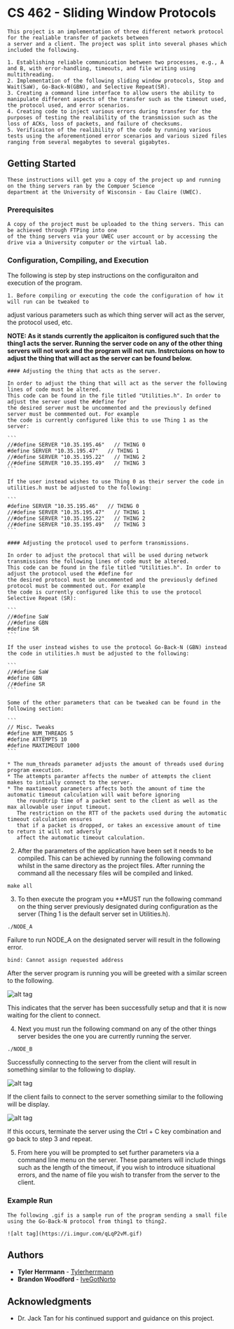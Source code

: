 # CS 462 - Sliding Window Protocols

	This project is an implementation of three different network protocol for the realiable transfer of packets between
	a server and a client. The project was split into several phases which included the following.

	1. Establishing reliable communication between two processes, e.g., A and B, with error-handling, timeouts, and file writing using multithreading.
	2. Implementation of the following sliding window protocols, Stop and Wait(SaW), Go-Back-N(GBN), and Selective Repeat(SR).
	3. Creating a command line interface to allow users the ability to manipulate different aspects of the transfer such as the timeout used, the protocol used, and error scenarios.
	4. Creating code to inject various errors during transfer for the purposes of testing the realibility of the transmission such as the loss of ACKs, loss of packets, and failure of checksums.
	5. Verificaiton of the realibility of the code by running various tests using the aforementioned error scenarios and various sized files ranging from several megabytes to several gigabytes.

## Getting Started

	These instructions will get you a copy of the project up and running on the thing servers ran by the Compuer Science
	department at the University of Wisconsin - Eau Claire (UWEC). 

### Prerequisites

	A copy of the project must be uploaded to the thing servers. This can be achieved through FTPing into one
	of the thing servers via your UWEC user account or by accessing the drive via a University computer or the virtual lab.

### Configuration, Compiling, and Execution

The following is step by step instructions on the configuraiton and execution of the program. 

	1. Before compiling or executing the code the configuration of how it will run can be tweaked to
   adjust various parameters such as which thing server will act as the server, the protocol used, etc.
   
   **NOTE: As it stands currently the applicaiton is configured such that the thing1 acts the server. Running
           the server code on any of the other thing servers will not work and the program will not run. Instrctuions
		   on how to adjust the thing that will act as the server can be found below.**
		   
	#### Adjusting the thing that acts as the server.
	
	In order to adjust the thing that will act as the server the following lines of code must be altered.
	This code can be found in the file titled "Utilities.h". In order to adjust the server used the #define for 
	the desired server must be uncommented and the previously defined server must be commmented out. For example 
	the code is currently configured like this to use Thing 1 as the server:
	
	```
	//#define SERVER "10.35.195.46"   // THING 0
	#define SERVER "10.35.195.47"   // THING 1
	//#define SERVER "10.35.195.22"   // THING 2
	//#define SERVER "10.35.195.49"   // THING 3
	```
	
	If the user instead wishes to use Thing 0 as their server the code in utilities.h must be adjusted to the following:
	
	```
	#define SERVER "10.35.195.46"   // THING 0
	//#define SERVER "10.35.195.47"   // THING 1
	//#define SERVER "10.35.195.22"   // THING 2
	//#define SERVER "10.35.195.49"   // THING 3
	```
	
	#### Adjusting the protocol used to perform transmissions.
	
	In order to adjust the protocol that will be used during network transmissions the following lines of code must be altered.
	This code can be found in the file titled "Utilities.h". In order to adjust the protocol used the #define for 
	the desired protocol must be uncommented and the previously defined protocol must be commmented out. For example 
	the code is currently configured like this to use the protocol Selective Repeat (SR):
	
	```
	//#define SaW
	//#define GBN
	#define SR
	```
	
	If the user instead wishes to use the protocol Go-Back-N (GBN) instead the code in utilities.h must be adjusted to the following:
	
	```
	//#define SaW
	#define GBN
	//#define SR
	```
	
	Some of the other parameters that can be tweaked can be found in the following section:
	
	```
	// Misc. Tweaks
	#define NUM_THREADS 5
	#define ATTEMPTS 10
	#define MAXTIMEOUT 1000
	```
	
	* The num_threads parameter adjusts the amount of threads used during program execution.
	* The attempts paramter affects the number of attempts the client makes to intially connect to the server.
	* The maxtimeout parameters affects both the amount of time the automatic timeout calculation will wait before ignoring
	   the roundtrip time of a packet sent to the client as well as the max allowable user input timeout. 
	   The restriction on the RTT of the packets used during the automatic timeout calculation ensures 
	   that if a packet is dropped, or takes an excessive amount of time to return it will not adversly 
	   affect the automatic timeout calculation.
	
   2. After the parameters of the application have been set it needs to be compiled. 
   This can be achieved by running the following command whilst in the same directory 
   as the project files. After running the command all the necessary files will be compiled and linked.
   
   ```
   make all
   ```
   
   3. To then execute the program you **MUST run the following command on the thing server previously designated during
   configuration as the server (Thing 1 is the default server set in Utilities.h).
   
   ```
   ./NODE_A
   ```
   
   Failure to run NODE_A on the designated server will result in the following error.
   
   ```
   bind: Cannot assign requested address
   ```
   
   After the server program is running you will be greeted with a similar screen to the following.
   
   ![alt tag](https://i.imgur.com/nMQIVa3.png)
   
   This indicates that the server has been successfully setup and that it is now waiting for the client to connect.
   
   4. Next you must run the following command on any of the other things server besides the one you are currently 
   running the server.
   
   ```
   ./NODE_B
   ```
   
   Successfully connecting to the server from the client will result in something similar to the following to display.
   
   ![alt tag](https://i.imgur.com/G1IG8Ws.png)
   
   If the client fails to connect to the server something similar to the following will be display.
   
   ![alt tag](https://i.imgur.com/vwQcaxb.png)
   
   If this occurs, terminate the server using the Ctrl + C key combination and go back to step 3 and repeat.
   
   5. From here you will be prompted to set further parameters via a command line menu on the server. These parameters 
   will include things such as the length of the timeout, if you wish to introduce situational errors, and the name of 
   file you wish to transfer from the server to the client.


### Example Run

	The following .gif is a sample run of the program sending a small file using the Go-Back-N protocol from thing1 to thing2.

	![alt tag](https://i.imgur.com/qLqP2vM.gif)

## Authors

* **Tyler Herrmann**   - [Tylerherrmann](https://github.com/Tylerherrmann)
* **Brandon Woodford** - [IveGotNorto](https://github.com/IveGotNorto)

## Acknowledgments

* Dr. Jack Tan for his continued support and guidance on this project.

